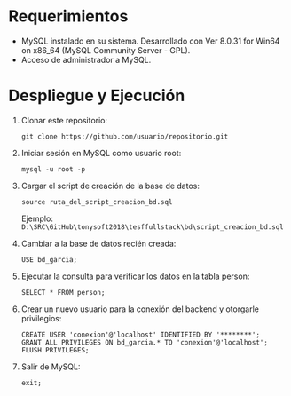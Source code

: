 # Requerimientos

- MySQL instalado en su sistema. Desarrollado con Ver 8.0.31 for Win64 on x86_64 (MySQL Community Server - GPL).
- Acceso de administrador a MySQL.

# Despliegue y Ejecución

1. Clonar este repositorio:
   ```
   git clone https://github.com/usuario/repositorio.git
   ```

2. Iniciar sesión en MySQL como usuario root:
   ```
   mysql -u root -p
   ```

3. Cargar el script de creación de la base de datos:
   ```
   source ruta_del_script_creacion_bd.sql
   ```
   Ejemplo: `D:\SRC\GitHub\tonysoft2018\tesffullstack\bd\script_creacion_bd.sql`

4. Cambiar a la base de datos recién creada:
   ```
   USE bd_garcia;
   ```

5. Ejecutar la consulta para verificar los datos en la tabla person:
   ```
   SELECT * FROM person;
   ```

6. Crear un nuevo usuario para la conexión del backend y otorgarle privilegios:
   ```
   CREATE USER 'conexion'@'localhost' IDENTIFIED BY '********';
   GRANT ALL PRIVILEGES ON bd_garcia.* TO 'conexion'@'localhost';
   FLUSH PRIVILEGES;
   ```

7. Salir de MySQL:
   ```
   exit;
   ```